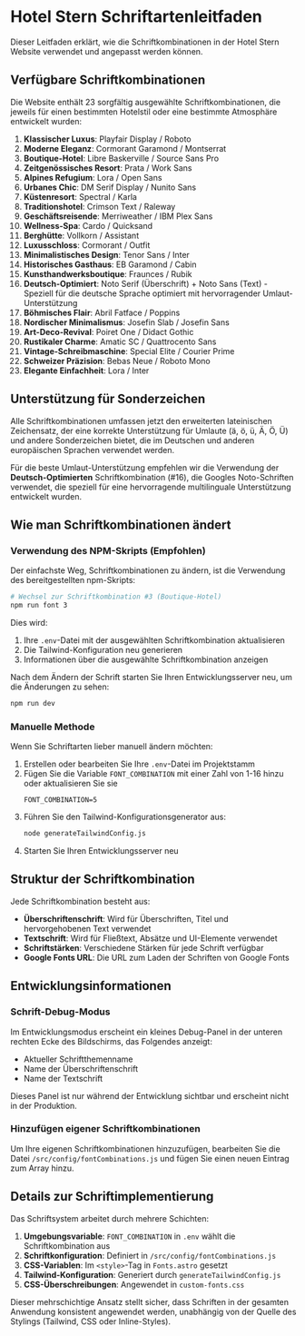 # Hotel Stern Schriftartenleitfaden

Dieser Leitfaden erklärt, wie die Schriftkombinationen in der Hotel Stern Website verwendet und angepasst werden können.

## Verfügbare Schriftkombinationen

Die Website enthält 23 sorgfältig ausgewählte Schriftkombinationen, die jeweils für einen bestimmten Hotelstil oder eine bestimmte Atmosphäre entwickelt wurden:

1. **Klassischer Luxus**: Playfair Display / Roboto
2. **Moderne Eleganz**: Cormorant Garamond / Montserrat
3. **Boutique-Hotel**: Libre Baskerville / Source Sans Pro
4. **Zeitgenössisches Resort**: Prata / Work Sans
5. **Alpines Refugium**: Lora / Open Sans
6. **Urbanes Chic**: DM Serif Display / Nunito Sans
7. **Küstenresort**: Spectral / Karla
8. **Traditionshotel**: Crimson Text / Raleway
9. **Geschäftsreisende**: Merriweather / IBM Plex Sans
10. **Wellness-Spa**: Cardo / Quicksand
11. **Berghütte**: Vollkorn / Assistant
12. **Luxusschloss**: Cormorant / Outfit
13. **Minimalistisches Design**: Tenor Sans / Inter
14. **Historisches Gasthaus**: EB Garamond / Cabin
15. **Kunsthandwerksboutique**: Fraunces / Rubik
16. **Deutsch-Optimiert**: Noto Serif (Überschrift) + Noto Sans (Text) - Speziell für die deutsche Sprache optimiert mit hervorragender Umlaut-Unterstützung
17. **Böhmisches Flair**: Abril Fatface / Poppins
18. **Nordischer Minimalismus**: Josefin Slab / Josefin Sans
19. **Art-Deco-Revival**: Poiret One / Didact Gothic
20. **Rustikaler Charme**: Amatic SC / Quattrocento Sans
21. **Vintage-Schreibmaschine**: Special Elite / Courier Prime
22. **Schweizer Präzision**: Bebas Neue / Roboto Mono
23. **Elegante Einfachheit**: Lora / Inter

## Unterstützung für Sonderzeichen

Alle Schriftkombinationen umfassen jetzt den erweiterten lateinischen Zeichensatz, der eine korrekte Unterstützung für Umlaute (ä, ö, ü, Ä, Ö, Ü) und andere Sonderzeichen bietet, die im Deutschen und anderen europäischen Sprachen verwendet werden.

Für die beste Umlaut-Unterstützung empfehlen wir die Verwendung der **Deutsch-Optimierten** Schriftkombination (#16), die Googles Noto-Schriften verwendet, die speziell für eine hervorragende multilinguale Unterstützung entwickelt wurden.

## Wie man Schriftkombinationen ändert

### Verwendung des NPM-Skripts (Empfohlen)

Der einfachste Weg, Schriftkombinationen zu ändern, ist die Verwendung des bereitgestellten npm-Skripts:

```bash
# Wechsel zur Schriftkombination #3 (Boutique-Hotel)
npm run font 3
```

Dies wird:
1. Ihre `.env`-Datei mit der ausgewählten Schriftkombination aktualisieren
2. Die Tailwind-Konfiguration neu generieren
3. Informationen über die ausgewählte Schriftkombination anzeigen

Nach dem Ändern der Schrift starten Sie Ihren Entwicklungsserver neu, um die Änderungen zu sehen:

```bash
npm run dev
```

### Manuelle Methode

Wenn Sie Schriftarten lieber manuell ändern möchten:

1. Erstellen oder bearbeiten Sie Ihre `.env`-Datei im Projektstamm
2. Fügen Sie die Variable `FONT_COMBINATION` mit einer Zahl von 1-16 hinzu oder aktualisieren Sie sie
   ```
   FONT_COMBINATION=5
   ```
3. Führen Sie den Tailwind-Konfigurationsgenerator aus:
   ```bash
   node generateTailwindConfig.js
   ```
4. Starten Sie Ihren Entwicklungsserver neu

## Struktur der Schriftkombination

Jede Schriftkombination besteht aus:

- **Überschriftenschrift**: Wird für Überschriften, Titel und hervorgehobenen Text verwendet
- **Textschrift**: Wird für Fließtext, Absätze und UI-Elemente verwendet
- **Schriftstärken**: Verschiedene Stärken für jede Schrift verfügbar
- **Google Fonts URL**: Die URL zum Laden der Schriften von Google Fonts

## Entwicklungsinformationen

### Schrift-Debug-Modus

Im Entwicklungsmodus erscheint ein kleines Debug-Panel in der unteren rechten Ecke des Bildschirms, das Folgendes anzeigt:
- Aktueller Schriftthemenname
- Name der Überschriftenschrift
- Name der Textschrift

Dieses Panel ist nur während der Entwicklung sichtbar und erscheint nicht in der Produktion.

### Hinzufügen eigener Schriftkombinationen

Um Ihre eigenen Schriftkombinationen hinzuzufügen, bearbeiten Sie die Datei `/src/config/fontCombinations.js` und fügen Sie einen neuen Eintrag zum Array hinzu.

## Details zur Schriftimplementierung

Das Schriftsystem arbeitet durch mehrere Schichten:

1. **Umgebungsvariable**: `FONT_COMBINATION` in `.env` wählt die Schriftkombination aus
2. **Schriftkonfiguration**: Definiert in `/src/config/fontCombinations.js`
3. **CSS-Variablen**: Im `<style>`-Tag in `Fonts.astro` gesetzt
4. **Tailwind-Konfiguration**: Generiert durch `generateTailwindConfig.js`
5. **CSS-Überschreibungen**: Angewendet in `custom-fonts.css`

Dieser mehrschichtige Ansatz stellt sicher, dass Schriften in der gesamten Anwendung konsistent angewendet werden, unabhängig von der Quelle des Stylings (Tailwind, CSS oder Inline-Styles).
